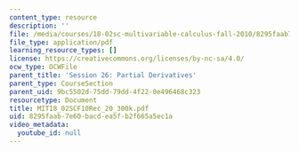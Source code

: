 ```yaml
---
content_type: resource
description: ''
file: /media/courses/18-02sc-multivariable-calculus-fall-2010/8295faab7e60bacdea5fb2f665a5ec1a_MIT18_02SCF10Rec_20_300k.pdf
file_type: application/pdf
learning_resource_types: []
license: https://creativecommons.org/licenses/by-nc-sa/4.0/
ocw_type: OCWFile
parent_title: 'Session 26: Partial Derivatives'
parent_type: CourseSection
parent_uid: 9bc5502d-75dd-79dd-4f22-0e496468c323
resourcetype: Document
title: MIT18_02SCF10Rec_20_300k.pdf
uid: 8295faab-7e60-bacd-ea5f-b2f665a5ec1a
video_metadata:
  youtube_id: null
---
```

